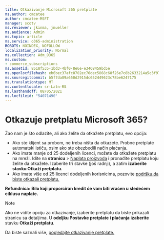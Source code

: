 ```yaml
---
title: Otkazivanje Microsoft 365 pretplate
ms.author: cmcatee
author: cmcatee-MSFT
manager: scotv
ms.reviewer: jkinma, jmueller
ms.audience: Admin
ms.topic: article
ms.service: o365-administration
ROBOTS: NOINDEX, NOFOLLOW
localization_priority: Normal
ms.collection: Adm_O365
ms.custom:
- commerce_subscriptions
ms.assetid: 8518f535-1bd3-4bf0-8e6e-e3468459bd5e
ms.openlocfilehash: eb6bec37afc8702ec76dec5868c68f26e7c8b2633214a5c3f9776d7bb555bf64
ms.sourcegitcommit: b5f7da89a650d2915dc652449623c78be6247175
ms.translationtype: MT
ms.contentlocale: sr-Latn-RS
ms.lasthandoff: 08/05/2021
ms.locfileid: "54071490"
---
```

# <a name="canceling-your-microsoft-365-subscription"></a>Otkazuje pretplatu Microsoft 365?

Žao nam je što odlazite, ali ako želite da otkažete pretplatu, evo opcija:
  
- Ako ste klijent sa probom, ne treba ništa da otkazete. Probne pretplate automatski ističu, osim ako ste obezbedili način plaćanja.
- Ako imate manje od 25 dodeljenih licenci, možete da otkažete pretplatu na mreži. Idite na **stranicu** \> [Naplata proizvoda](https://go.microsoft.com/fwlink/p/?linkid=842054) i pronađite pretplatu koju želite da otkažete. Izaberite tri stavke (još radnji), a zatim **izaberite stavku Otkaži pretplatu.**
- Ako imate više od 25 licenci dodeljenih korisnicima, pozovite [podršku da biste otkazali pretplatu.](https://go.microsoft.com/fwlink/p/?linkid=518322)

**Refundnica: Bilo koji proporciran kredit će vam biti vraćen u sledećem ciklusu naplate.**

> [!NOTE]
> Ako ne vidite opciju za otkazivanje, izaberite pretplatu da biste prikazali stranicu sa detaljima. U **odeljku Postavke pretplate i plaćanja izaberite** stavku **Otkaži pretplatu.**

Da biste saznali više, [pogledajte otkazivanje pretplate.](/microsoft-365/commerce/subscriptions/cancel-your-subscription)